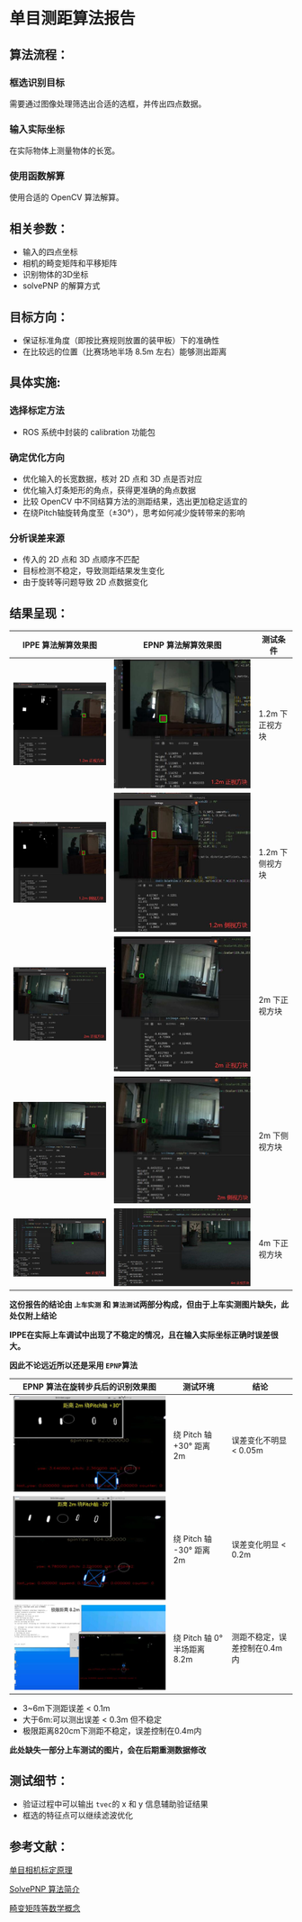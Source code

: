 # 单目测距算法报告 

## 算法流程：
### 框选识别目标
需要通过图像处理筛选出合适的选框，并传出四点数据。
### 输入实际坐标
在实际物体上测量物体的长宽。
### 使用函数解算
使用合适的 OpenCV 算法解算。

## 相关参数：
* 输入的四点坐标
* 相机的畸变矩阵和平移矩阵
* 识别物体的3D坐标
* solvePNP 的解算方式

## 目标方向：
* 保证标准角度（即按比赛规则放置的装甲板）下的准确性
* 在比较远的位置（比赛场地半场 8.5m 左右）能够测出距离

## 具体实施:  
### 选择标定方法
* ROS 系统中封装的 calibration 功能包

### 确定优化方向
* 优化输入的长宽数据，核对 2D 点和 3D 点是否对应
* 优化输入灯条矩形的角点，获得更准确的角点数据
* 比较 OpenCV 中不同结算方法的测距结果，选出更加稳定适宜的
* 在绕Pitch轴旋转角度至（±30°），思考如何减少旋转带来的影响

### 分析误差来源
* 传入的 2D 点和 3D 点顺序不匹配
* 目标检测不稳定，导致测距结果发生变化
* 由于旋转等问题导致 2D 点数据变化

## 结果呈现：

| IPPE 算法解算效果图                      | EPNP 算法解算效果图                       | 测试条件       |
|-----------------------------------|------------------------------------|------------|
| ![1](../../static/img/测距报告/1.jpg) | ![3](../../static/img/测距报告/3.jpg)  | 1.2m 下正视方块 | 
| ![2](../../static/img/测距报告/2.jpg) | ![4](../../static/img/测距报告/4.jpg)  | 1.2m 下侧视方块 | 
| ![5](../../static/img/测距报告/5.jpg) | ![7](../../static/img/测距报告/7.jpg)  | 2m 下正视方块   | 
| ![6](../../static/img/测距报告/6.jpg) | ![8](../../static/img/测距报告/8.jpg)  | 2m 下侧视方块   | 
| ![9](../../static/img/测距报告/9.jpg) | ![10](../../static/img/测距报告/10.jpg) | 4m 下正视方块   |                        | 


**这份报告的结论由 ``上车实测`` 和 ``算法测试``两部分构成，但由于上车实测图片缺失，此处仅附上结论** 

**IPPE在实际上车调试中出现了不稳定的情况，且在输入实际坐标正确时误差很大。**

**因此不论远近所以还是采用 `EPNP`算法**

| EPNP 算法在旋转步兵后的识别效果图                 | 测试环境                   | 结论               |
|-------------------------------------|------------------------|------------------|
| ![11](../../static/img/测距报告/11.jpg) | 绕 Pitch 轴 +30° 距离 2m   | 误差变化不明显 < 0.05m  | 
| ![12](../../static/img/测距报告/12.jpg) | 绕 Pitch 轴 -30° 距离 2m   | 误差变化明显 < 0.2m    | 
| ![13](../../static/img/测距报告/13.jpg) | 绕 Pitch 轴 0° 半场距离 8.2m | 测距不稳定，误差控制在0.4m内 |

* 3~6m下测距误差 < 0.1m
* 大于6m:可以测出误差 < 0.3m 但不稳定
* 极限距离820cm下测距不稳定，误差控制在0.4m内

**此处缺失一部分上车测试的图片，会在后期重测数据修改**

## 测试细节：

- 验证过程中可以输出 ``tvec``的 x 和 y 信息辅助验证结果
- 框选的特征点可以继续滤波优化

## 参考文献：

[单目相机标定原理](http://wiki.ros.org/camera_calibration/Tutorials/MonocularCalibration)

[ SolvePNP 算法简介](https://docs.opencv.org/4.x/d5/d1f/calib3d_solvePnP.html)

[畸变矩阵等数学概念](https://blog.csdn.net/qq_43742590/article/details/104109103)